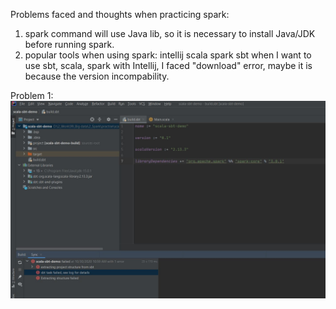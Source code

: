 Problems faced and thoughts when practicing spark:
1. spark command will use Java lib, so it is necessary to install Java/JDK before running spark.
2. popular tools when using spark: intellij scala spark sbt
when I want to use sbt, scala, spark with Intellij, I faced "download" error, maybe it is because the version incompability.


Problem 1:
![alt text](https://github.com/Jelly123456/Big-Data/blob/master/Pictures/3.JPG "Problem 1")

